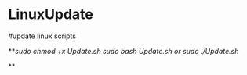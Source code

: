 # LinuxUpdate
#update linux scripts

**_sudo chmod +x Update.sh
sudo bash Update.sh or 
sudo ./Update.sh_

**
